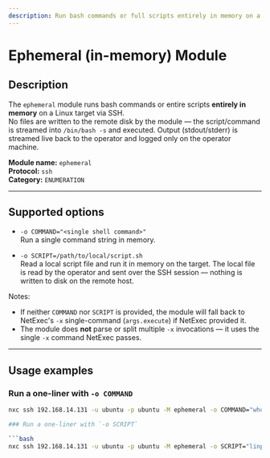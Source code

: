 ```yaml
---
description: Run bash commands or full scripts entirely in memory on a Linux target via NetExec SSH.
---
```


# Ephemeral (in-memory) Module

## Description

The `ephemeral` module runs bash commands or entire scripts **entirely in memory** on a Linux target via SSH.  
No files are written to the remote disk by the module — the script/command is streamed into `/bin/bash -s` and executed. Output (stdout/stderr) is streamed live back to the operator and logged only on the operator machine.

**Module name:** `ephemeral`  
**Protocol:** `ssh`  
**Category:** `ENUMERATION`

---

## Supported options

- `-o COMMAND="<single shell command>"`  
  Run a single command string in memory.

- `-o SCRIPT=/path/to/local/script.sh`  
  Read a local script file and run it in memory on the target. The local file is read by the operator and sent over the SSH session — nothing is written to disk on the remote host.

Notes:
- If neither `COMMAND` nor `SCRIPT` is provided, the module will fall back to NetExec's `-x` single-command (`args.execute`) if NetExec provided it.
- The module does **not** parse or split multiple `-x` invocations — it uses the single `-x` command NetExec passes.

---

## Usage examples

### Run a one-liner with `-o COMMAND`
```bash
nxc ssh 192.168.14.131 -u ubuntu -p ubuntu -M ephemeral -o COMMAND="whoami"

### Run a one-liner with `-o SCRIPT`

```bash
nxc ssh 192.168.14.131 -u ubuntu -p ubuntu -M ephemeral -o SCRIPT="linpeas.sh"```
